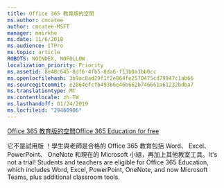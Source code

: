 ```yaml
---
title: Office 365 教育版的空閒
ms.author: cmcatee
author: cmcatee-MSFT
manager: mnirkhe
ms.date: 11/6/2018
ms.audience: ITPro
ms.topic: article
ROBOTS: NOINDEX, NOFOLLOW
localization_priority: Priority
ms.assetid: 8e48c645-8df6-4fb5-8da6-f13b0a3bb0cc
ms.openlocfilehash: 3b9ac8ad29f1f2e864fe2570475cd79947c1ab66
ms.sourcegitcommit: e2864efcfb493b6e46b662b746661a61232bdba7
ms.translationtype: MT
ms.contentlocale: zh-TW
ms.lasthandoff: 01/24/2019
ms.locfileid: "29460906"
---
```

[<span data-ttu-id="55930-102">Office 365 教育版的空閒</span><span class="sxs-lookup"><span data-stu-id="55930-102">Office 365 Education for free</span></span>](https://products.office.com/en-us/student/office-in-education?ms.officeurl=students)
  
<span data-ttu-id="55930-p101">它不是試用版 ！學生與老師是合格的 Office 365 教育包括 Word、 Excel、 PowerPoint、 OneNote 和現在的 Microsoft 小組，再加上其他教室工具。</span><span class="sxs-lookup"><span data-stu-id="55930-p101">It's not a trial! Students and teachers are eligible for Office 365 Education, which includes Word, Excel, PowerPoint, OneNote, and now Microsoft Teams, plus additional classroom tools.</span></span>
  

